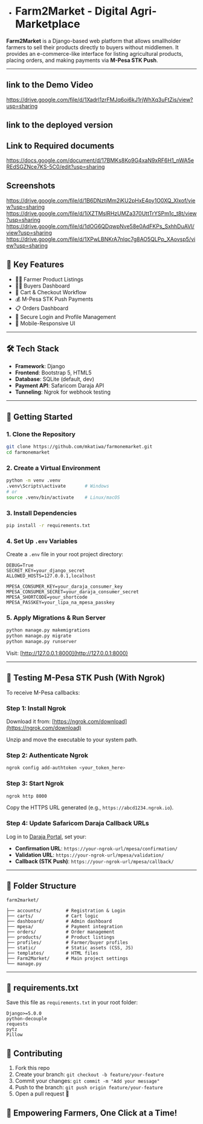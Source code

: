 * #  Farm2Market - Digital Agri-Marketplace

**Farm2Market** is a Django-based web platform that allows smallholder farmers to sell their products directly to buyers without middlemen. It provides an e-commerce-like interface for listing agricultural products, placing orders, and making payments via **M-Pesa STK Push**.

---

## link to the Demo Video
https://drive.google.com/file/d/1Xadrl1zrFMJq6oi6kJ1rjWhXq3uFtZis/view?usp=sharing

## link to the deployed version 


## Link to Required documents
https://docs.google.com/document/d/17BMKs8Ko9G4xaN9xRF6H1_nWA5eREdSGZNce7KS-5C0/edit?usp=sharing

## Screenshots
https://drive.google.com/file/d/1B6DNztjMm2jKU2pHxE4py1O0XQ_Xlxof/view?usp=sharing
https://drive.google.com/file/d/1iXZTMslRHzUMZa370UttTrYSPm1c_t8t/view?usp=sharing
https://drive.google.com/file/d/1dOG6QDqwpNve58e0AdFKPs_SxhhDuAVI/view?usp=sharing
https://drive.google.com/file/d/1XPwLBNKrA7nlqc7g8AO5QLPp_XAovsp5/view?usp=sharing

## 🌟 Key Features

* 👩‍🌾 Farmer Product Listings
* 👩‍🌾 Buyers Dashboard
* 🛒 Cart & Checkout Workflow
* 💰 M-Pesa STK Push Payments
* 📋 Orders  Dashboard
* 🔐 Secure Login and Profile Management
* 📱 Mobile-Responsive UI

---

## 🛠️ Tech Stack

* **Framework**: Django 
* **Frontend**: Bootstrap 5, HTML5
* **Database**: SQLite (default, dev)
* **Payment API**: Safaricom Daraja API
* **Tunneling**: Ngrok for webhook testing

---

## 🚀 Getting Started

### 1. Clone the Repository

```bash
git clone https://github.com/mkatiwa/farmonemarket.git
cd farmonemarket
```

### 2. Create a Virtual Environment

```bash
python -m venv .venv
.venv\Scripts\activate       # Windows
# or
source .venv/bin/activate    # Linux/macOS
```

### 3. Install Dependencies

```bash
pip install -r requirements.txt
```

### 4. Set Up `.env` Variables

Create a `.env` file in your root project directory:

```
DEBUG=True
SECRET_KEY=your_django_secret
ALLOWED_HOSTS=127.0.0.1,localhost

MPESA_CONSUMER_KEY=your_daraja_consumer_key
MPESA_CONSUMER_SECRET=your_daraja_consumer_secret
MPESA_SHORTCODE=your_shortcode
MPESA_PASSKEY=your_lipa_na_mpesa_passkey
```

### 5. Apply Migrations & Run Server

```bash
python manage.py makemigrations
python manage.py migrate
python manage.py runserver
```

Visit: [http://127.0.0.1:8000](http://127.0.0.1:8000)

---

## 📲 Testing M-Pesa STK Push (With Ngrok)

To receive M-Pesa callbacks:

### Step 1: Install Ngrok

Download it from: [https://ngrok.com/download](https://ngrok.com/download)

Unzip and move the executable to your system path.

### Step 2: Authenticate Ngrok

```bash
ngrok config add-authtoken <your_token_here>
```

### Step 3: Start Ngrok

```bash
ngrok http 8000
```

Copy the HTTPS URL generated (e.g., `https://abcd1234.ngrok.io`).

### Step 4: Update Safaricom Daraja Callback URLs

Log in to [Daraja Portal](https://developer.safaricom.co.ke), set your:

* **Confirmation URL**: `https://your-ngrok-url/mpesa/confirmation/`
* **Validation URL**: `https://your-ngrok-url/mpesa/validation/`
* **Callback (STK Push)**: `https://your-ngrok-url/mpesa/callback/`

---

## 📂 Folder Structure

```
farm2market/
️️️
├── accounts/         # Registration & Login
├── carts/            # Cart logic
├── dashboard/        # Admin dashboard
├── mpesa/            # Payment integration
├── orders/           # Order management
├── products/         # Product listings
├── profiles/         # Farmer/buyer profiles
├── static/           # Static assets (CSS, JS)
├── templates/        # HTML files
├── Farm2Market/      # Main project settings
└── manage.py
```

---

## 📅 requirements.txt

Save this file as `requirements.txt` in your root folder:

```
Django>=5.0.0
python-decouple
requests
pytz
Pillow
```


## 🤝 Contributing

1. Fork this repo
2. Create your branch: `git checkout -b feature/your-feature`
3. Commit your changes: `git commit -m "Add your message"`
4. Push to the branch: `git push origin feature/your-feature`
5. Open a pull request 🎉



## 💖 Empowering Farmers, One Click at a Time!
 
